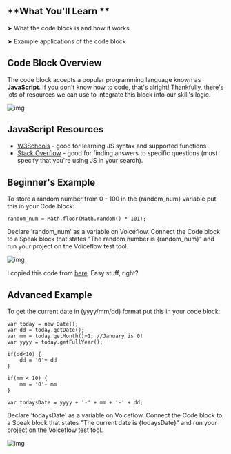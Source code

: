 ## **What You'll Learn **

➤   What the code block is and how it works

➤   Example applications of the code block

## **Code Block Overview**

The code block accepts a popular programming language known as **JavaScript**. If you don't know how to code, that's alright! Thankfully, there's lots of resources we can use to integrate this block into our skill's logic. 

![img](https://downloads.intercomcdn.com/i/o/109208313/0c2cfde1732a1a448196de06/Screen+Shot+2019-03-15+at+5.09.20+PM.png)

## **JavaScript Resources**

- [W3Schools](https://www.w3schools.com/js/) - good for learning JS syntax and supported functions
- [Stack Overflow](https://stackoverflow.com/) - good for finding answers to specific questions (must specify that you're using JS in your search).

## **Beginner's Example**

To store a random number from 0 - 100 in the {random_num} variable put this in your Code block:



```
random_num = Math.floor(Math.random() * 101); 
```

Declare 'random_num' as a variable on Voiceflow. Connect the Code block to a Speak block that states "The random number is {random_num}" and run your project on the Voiceflow test tool. 

![img](https://downloads.intercomcdn.com/i/o/109211439/1b1cf3d2e6f352c8efb1885f/Screen+Shot+2019-03-15+at+5.31.05+PM.png)

I copied this code from [here](https://www.w3schools.com/js/js_random.asp). Easy stuff, right? 

## **Advanced Example**

To get the current date in (yyyy/mm/dd) format put this in your code block:



```
var today = new Date();
var dd = today.getDate();
var mm = today.getMonth()+1; //January is 0!
var yyyy = today.getFullYear();

if(dd<10) {
    dd = '0'+ dd
} 

if(mm < 10) {
    mm = '0'+ mm
} 

var todaysDate = yyyy + '-' + mm + '-' + dd;
```

Declare 'todaysDate' as a variable on Voiceflow. Connect the Code block to a Speak block that states "The current date is {todaysDate}" and run your project on the Voiceflow test tool. 

![img](https://downloads.intercomcdn.com/i/o/109212317/df18448ad436350ac3687076/Screen+Shot+2019-03-15+at+5.38.39+PM.png)
